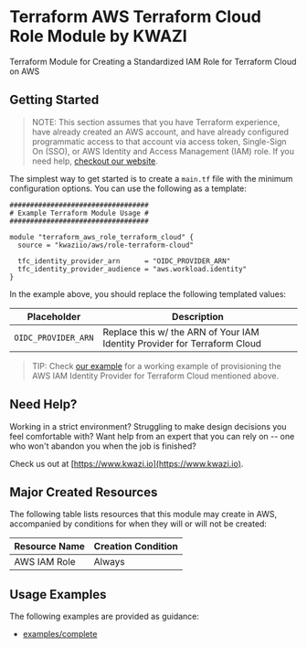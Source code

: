 # Terraform AWS Terraform Cloud Role Module by KWAZI

Terraform Module for Creating a Standardized IAM Role for Terraform Cloud on AWS

## Getting Started

> NOTE: This section assumes that you have Terraform experience, have already created an AWS account, and have already configured programmatic access to that account via access token, Single-Sign On (SSO), or AWS Identity and Access Management (IAM) role. If you need help, [checkout our website](https://www.kwazi.io).

The simplest way to get started is to create a `main.tf` file with the minimum configuration options. You can use the following as a template:

```HCL
##################################
# Example Terraform Module Usage #
##################################

module "terraform_aws_role_terraform_cloud" {
  source = "kwaziio/aws/role-terraform-cloud"

  tfc_identity_provider_arn      = "OIDC_PROVIDER_ARN"
  tfc_identity_provider_audience = "aws.workload.identity"
}
```

In the example above, you should replace the following templated values:

Placeholder | Description
--- | ---
`OIDC_PROVIDER_ARN` | Replace this w/ the ARN of Your IAM Identity Provider for Terraform Cloud

> TIP: Check [our example](examples/complete/main.tf) for a working example of provisioning the AWS IAM Identity Provider for Terraform Cloud mentioned above.

## Need Help?

Working in a strict environment? Struggling to make design decisions you feel comfortable with? Want help from an expert that you can rely on -- one who won't abandon you when the job is finished?

Check us out at [https://www.kwazi.io](https://www.kwazi.io).

## Major Created Resources

The following table lists resources that this module may create in AWS, accompanied by conditions for when they will or will not be created:

Resource Name | Creation Condition
--- | ---
AWS IAM Role | Always

## Usage Examples

The following examples are provided as guidance:

* [examples/complete](examples/complete/main.tf)
